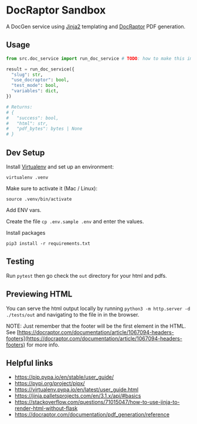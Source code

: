 # DocRaptor Sandbox

A DocGen service using [Jinja2](https://jinja.palletsprojects.com/en/3.1.x/api/#basics) templating and [DocRaptor](https://docraptor.com/documentation/pdf_generation/reference) PDF generation. 

## Usage

```py
from src.doc_service import run_doc_service # TODO: how to make this import cleaner?

result = run_doc_service({
  "slug": str,
  "use_docraptor": bool,
  "test_mode": bool,
  "variables": dict,
})

# Returns:
# {
#   "success": bool,
#   "html": str,
#   "pdf_bytes": bytes | None
# }  
```

## Dev Setup

Install [Virtualenv](https://virtualenv.pypa.io/en/latest/user_guide.html) and set up an environment:

`virtualenv .venv`

Make sure to activate it (Mac / Linux):

`source .venv/bin/activate`

Add ENV vars.

Create the file `cp .env.sample .env` and enter the values.

Install packages

`pip3 install -r requirements.txt`

## Testing

Run `pytest` then go check the `out` directory for your html and pdfs.

## Previewing HTML

You can serve the html output locally by running `python3 -m http.server -d ./tests/out` and navigating to the file in in the browser.

NOTE: Just remember that the footer will be the first element in the HTML. See [https://docraptor.com/documentation/article/1067094-headers-footers](https://docraptor.com/documentation/article/1067094-headers-footers) for more info.

## Helpful links

* https://pip.pypa.io/en/stable/user_guide/
* https://pypi.org/project/pipx/
* https://virtualenv.pypa.io/en/latest/user_guide.html
* https://jinja.palletsprojects.com/en/3.1.x/api/#basics
* https://stackoverflow.com/questions/71015047/how-to-use-jinja-to-render-html-without-flask
* https://docraptor.com/documentation/pdf_generation/reference

<!-- figma links -->
<!-- https://www.figma.com/file/WD0gPOMPNUOqF1NQWrKVdI/Document-Templates?type=design&node-id=212-2&mode=design&t=dtQOKwUTv0P1yMAj-0 -->
<!-- https://www.figma.com/file/WD0gPOMPNUOqF1NQWrKVdI/Document-Templates?type=design&node-id=373-693&mode=design&t=PmCa8As5d19F5LfH-0 -->